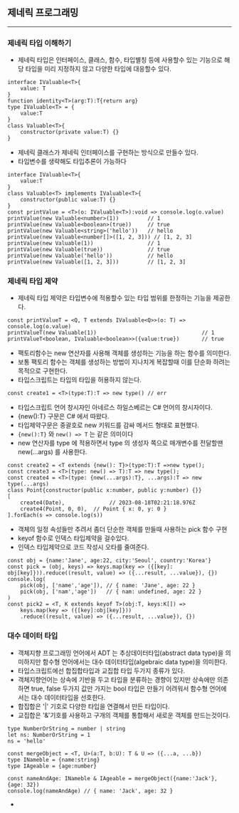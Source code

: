 
## 제네릭 프로그래밍

------------

### 제네릭 타입 이해하기

* 제네릭 타입은 인터페이스, 클래스, 함수, 타입별칭 등에 사용할수 있는 기능으로 해당 타입을 미리 지정하지 않고 다양한 타입에 대응할수 있다.
```
interface IValuable<T>{
    value: T
}
function identity<T>(arg:T):T{return arg}
type IValuable<T> = {
    value:T
}
class Valuable<T>{
    constructor(private value:T) {}
}
```
* 제네릭 클래스가 제네릭 인터페이스를 구현하는 방식으로 만들수 있다.
* 타입변수를 생략해도 타입추론이 가능하다
```
interface IValuable<T>{
    value:T
}
class Valuable<T> implements IValuable<T>{
    constructor(public value:T) {}
}
const printValue = <T>(o: IValuable<T>):void => console.log(o.value)
printValue(new Valuable<number>(1))         // 1
printValue(new Valuable<boolean>(true))     // true
printValue(new Valuable<string>('hello'))   // hello
printValue(new Valuable<number[]>([1, 2, 3])) // [1, 2, 3]
printValue(new Valuable(1))                 // 1
printValue(new Valuable(true))              // true
printValue(new Valuable('hello'))           // hello
printValue(new Valuable([1, 2, 3]))         // [1, 2, 3]
```

### 제네릭 타입 제약

* 제네릭 타입 제약은 타입변수에 적용할수 있는 타입 범위를 한정하는 기능을 제공한다.
```
const printValueT = <Q, T extends IValuable<Q>>(o: T) => console.log(o.value)
printValueT(new Valuable(1))                                 // 1
printValueT<boolean, IValuable<boolean>>({value:true})       // true
```
* 팩토리함수는 new 연산자를 사용해 객체를 생성하는 기능을 하는 함수를 의미한다.
* 보통 팩토리 함수는 객체를 생성하는 방법이 지나치게 복잡할때 이를 단순화 하려는 목적으로 구현한다.
* 타입스크립트는 타입의 타입을 허용하지 않는다.
```
const create1 = <T>(type:T):T => new type() // err
```
* 타입스크립트 언어 창시자인 아네르스 하일스베르는 C# 언어의 창시자이다.
* {new():T} 구문은 C# 에서 따왔다.
* 타입제약구문은 중괄호로 new 키워드를 감싸 메서드 형태로 표현했다.
* `{new():T}` 와 `new() => T` 는 같은 의미이다
* new 연산자를 type 에 적용하면서 type 의 생성자 쪽으로 매개변수를 전달할땐 new(...args) 를 사용한다.
```
const create2 = <T extends {new(): T}>(type:T):T =>new type();
const create3 = <T>(type: new() => T):T => new type();
const create4 = <T>(type: {new(...args):T}, ...args):T => new type(...args)
class Point{constructor(public x:number, public y:number) {}}
[
    create4(Date),              // 2023-08-18T02:21:18.976Z
    create4(Point, 0, 0),  // Point { x: 0, y: 0 }
].forEach(s => console.log(s))
```
* 객체의 일정 속성들만 추려서 좀더 단순한 객체를 만들때 사용하는 pick 함수 구현
* keyof 함수로 인덱스 타입제약을 걸수있다.
* 인덱스 타입제약으로 코드 작성시 오타를 줄여준다.
```
const obj = {name:'Jane', age:22, city:'Seoul', country:'Korea'}
const pick = (obj, keys) => keys.map(key => ({[key]: obj[key]})).reduce((result, value) => ({...result, ...value}), {})
console.log(
    pick(obj, ['name','age']), // { name: 'Jane', age: 22 }
    pick(obj, ['nam','age'])   // { nam: undefined, age: 22 }
)
const pick2 = <T, K extends keyof T>(obj:T, keys:K[]) => 
    keys.map(key => ({[key]:obj[key]}))
    .reduce((result, value) => ({...result, ...value}), {})
```

### 대수 데이터 타입

* 객체지향 프로그래밍 언어에서 ADT 는 추상데이터타입(abstract data type)을 의미하지만 함수형 언어에서는 대수 데이터타입(algebraic data type)을 의미한다.
* 타입스크립트에선 합집합타입과 교집합 타입 두가지 종류가 있다.
* 객체지향언어는 상속에 기반을 두고 타입을 분류하는 경향이 있지만 상속에만 의존하면 true, false 두가지 값만 가지는 bool 타입은 만들기 어려워서 함수형 언어에서는 대수 데이터타입을 선호한다.
* 합집합은 '|' 기호로 다양한 타입을 연결해서 만든 타입이다.
* 교집합은 '&'기호를 사용하고 구개의 객체를 통합해서 새로운 객체를 만드는것이다.
```
type NumberOrString = number | string
let ns: NumberOrString = 1
ns = 'hello'

const mergeObject = <T, U>(a:T, b:U): T & U => ({...a, ...b})
type INameble = {name:string}
type IAgeable = {age:number}

const nameAndAge: INameble & IAgeable = mergeObject({name:'Jack'}, {age: 32})
console.log(nameAndAge) // { name: 'Jack', age: 32 }
```
* 